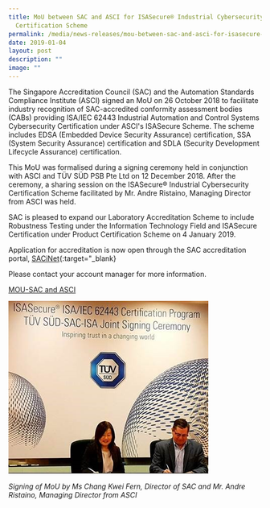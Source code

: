 ```yaml
---
title: MoU between SAC and ASCI for ISASecure® Industrial Cybersecurity
  Certification Scheme
permalink: /media/news-releases/mou-between-sac-and-asci-for-isasecure-industrial-cybersecurity-scheme/
date: 2019-01-04
layout: post
description: ""
image: ""
---
```

The Singapore Accreditation Council (SAC) and the Automation Standards Compliance Institute (ASCI) signed an MoU on 26 October 2018 to facilitate industry recognition of SAC-accredited conformity assessment bodies (CABs) providing ISA/IEC 62443 Industrial Automation and Control Systems Cybersecurity Certification under ASCI's ISASecure Scheme.  The scheme includes EDSA (Embedded Device Security Assurance) certification, SSA (System Security Assurance) certification and SDLA (Security Development Lifecycle Assurance) certification.
 
This MoU was formalised during a signing ceremony held in conjunction with ASCI and TÜV SÜD PSB Pte Ltd on 12 December 2018. After the ceremony, a sharing session on the ISASecure® Industrial Cybersecurity Certification Scheme facilitated by Mr. Andre Ristaino, Managing Director from ASCI was held.
 
SAC is pleased to expand our Laboratory Accreditation Scheme to include Robustness Testing under the Information Technology Field and ISASecure Certification under Product Certification Scheme on 4 January 2019.
 
Application for accreditation is now open through the SAC accreditation portal, 
[SACiNet](https://sacinet2.enterprisesg.gov.sg/landing){:target="_blank}

Please contact your account manager for more information.

[MOU-SAC and ASCI](https://go.gov.sg/mou-sac-and-asci)


<img style="width398px" alt="MOU-ASCI" src="/images/press-release/photos/MOU-ISA.jpg">



*Signing of MoU by Ms Chang Kwei Fern, Director of SAC and Mr. Andre Ristaino, Managing Director from ASCI*